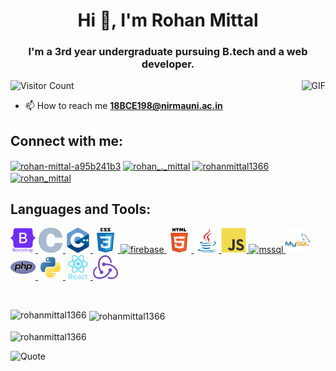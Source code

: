 <h1 align="center">Hi 👋, I'm Rohan Mittal</h1>
<h3 align="center">I'm a 3rd year undergraduate pursuing B.tech and a web developer.</h3>


<img align="right" alt="GIF" src="https://media.giphy.com/media/3oriO7A7bt1wsEP4cw/giphy.gif" />

![Visitor Count](https://profile-counter.glitch.me/{rohanmittal1366}/count.svg)


- 📫 How to reach me **18BCE198@nirmauni.ac.in**

<h2 align="left">Connect with me:</h2>
<p align="left">
<a href="https://linkedin.com/in/rohan-mittal-a95b241b3" target="blank"><img align="center" src="https://cdn.jsdelivr.net/npm/simple-icons@3.0.1/icons/linkedin.svg" alt="rohan-mittal-a95b241b3" height="30" width="40"  /></a>
<a href="https://instagram.com/rohan_._mittal" target="blank"><img align="center" src="https://cdn.jsdelivr.net/npm/simple-icons@3.0.1/icons/instagram.svg" alt="rohan_._mittal" height="30" width="40" /></a>
<a href="https://auth.geeksforgeeks.org/user/rohanmittal1366" target="blank"><img align="center" src="https://cdn.jsdelivr.net/npm/simple-icons@3.0.1/icons/geeksforgeeks.svg" alt="rohanmittal1366" height="30" width="40" /></a>
<a href="https://codeforces.com/profile/rohan_mittal" target="blank"><img align="center" src="https://cdn.jsdelivr.net/npm/simple-icons@3.0.1/icons/codeforces.svg" alt="rohan_mittal" height="30" width="40" /></a>
</p>

<h2 align="left">Languages and Tools:</h2>
<p align="left"> <a href="https://getbootstrap.com" target="_blank"> <img src="https://raw.githubusercontent.com/devicons/devicon/master/icons/bootstrap/bootstrap-plain-wordmark.svg" alt="bootstrap" width="40" height="40"/> </a> <a href="https://www.cprogramming.com/" target="_blank"> <img src="https://raw.githubusercontent.com/devicons/devicon/master/icons/c/c-original.svg" alt="c" width="40" height="40"/> </a> <a href="https://www.w3schools.com/cpp/" target="_blank"> <img src="https://raw.githubusercontent.com/devicons/devicon/master/icons/cplusplus/cplusplus-original.svg" alt="cplusplus" width="40" height="40"/> </a> <a href="https://www.w3schools.com/css/" target="_blank"> <img src="https://raw.githubusercontent.com/devicons/devicon/master/icons/css3/css3-original-wordmark.svg" alt="css3" width="40" height="40"/> </a> <a href="https://firebase.google.com/" target="_blank"> <img src="https://www.vectorlogo.zone/logos/firebase/firebase-icon.svg" alt="firebase" width="40" height="40"/> </a> <a href="https://www.w3.org/html/" target="_blank"> <img src="https://raw.githubusercontent.com/devicons/devicon/master/icons/html5/html5-original-wordmark.svg" alt="html5" width="40" height="40"/> </a> <a href="https://www.java.com" target="_blank"> <img src="https://raw.githubusercontent.com/devicons/devicon/master/icons/java/java-original.svg" alt="java" width="40" height="40"/> </a> <a href="https://developer.mozilla.org/en-US/docs/Web/JavaScript" target="_blank"> <img src="https://raw.githubusercontent.com/devicons/devicon/master/icons/javascript/javascript-original.svg" alt="javascript" width="40" height="40"/> </a> <a href="https://www.microsoft.com/en-us/sql-server" target="_blank"> <img src="https://cdn.worldvectorlogo.com/logos/microsoft-sql-server.svg" alt="mssql" width="40" height="40"/> </a> <a href="https://www.mysql.com/" target="_blank"> <img src="https://raw.githubusercontent.com/devicons/devicon/master/icons/mysql/mysql-original-wordmark.svg" alt="mysql" width="40" height="40"/> </a> <a href="https://www.php.net" target="_blank"> <img src="https://raw.githubusercontent.com/devicons/devicon/master/icons/php/php-original.svg" alt="php" width="40" height="40"/> </a> <a href="https://www.python.org" target="_blank"> <img src="https://raw.githubusercontent.com/devicons/devicon/master/icons/python/python-original.svg" alt="python" width="40" height="40"/> </a> <a href="https://reactjs.org/" target="_blank"> <img src="https://raw.githubusercontent.com/devicons/devicon/master/icons/react/react-original-wordmark.svg" alt="react" width="40" height="40"/> </a> <a href="https://redux.js.org" target="_blank"> <img src="https://raw.githubusercontent.com/devicons/devicon/master/icons/redux/redux-original.svg" alt="redux" width="40" height="40"/> </a> </p><br>

<p><img align="left" src="https://github-readme-stats.vercel.app/api/top-langs?username=rohanmittal1366&show_icons=true&locale=en&layout=compact" alt="rohanmittal1366" /></p>
<p>&nbsp;<img align="center" src="https://github-readme-stats.vercel.app/api?username=rohanmittal1366&show_icons=true&locale=en" alt="rohanmittal1366" /></p>
<p><img align="center" src="https://github-readme-streak-stats.herokuapp.com/?user=rohanmittal1366&" alt="rohanmittal1366" /></p>

![Quote](https://github-readme-quotes.herokuapp.com/quote?theme=dark&animation=grow_out_in)
